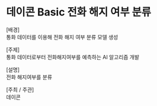 # 데이콘 Basic 전화 해지 여부 분류

[배경]<br>
통화 데이터를 이용해 전화 해지 여부 분류 모델 생성

[주제]<br>
통화 데이터로부터 전화해지여부를 예측하는 AI 알고리즘 개발

[설명]<br>
전화 해지여부를 분류

[주최 / 주관]<br>
데이콘
